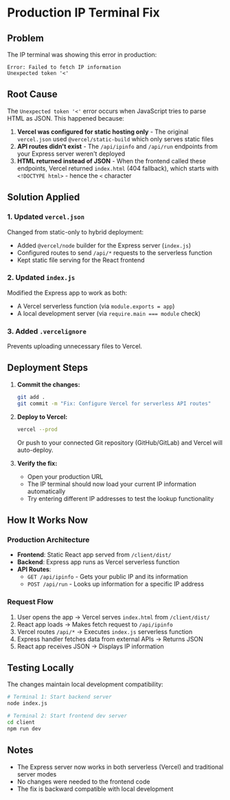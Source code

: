 # Production IP Terminal Fix

## Problem
The IP terminal was showing this error in production:
```
Error: Failed to fetch IP information
Unexpected token '<'
```

## Root Cause
The `Unexpected token '<'` error occurs when JavaScript tries to parse HTML as JSON. This happened because:

1. **Vercel was configured for static hosting only** - The original `vercel.json` used `@vercel/static-build` which only serves static files
2. **API routes didn't exist** - The `/api/ipinfo` and `/api/run` endpoints from your Express server weren't deployed
3. **HTML returned instead of JSON** - When the frontend called these endpoints, Vercel returned `index.html` (404 fallback), which starts with `<!DOCTYPE html>` - hence the `<` character

## Solution Applied

### 1. Updated `vercel.json`
Changed from static-only to hybrid deployment:
- Added `@vercel/node` builder for the Express server (`index.js`)
- Configured routes to send `/api/*` requests to the serverless function
- Kept static file serving for the React frontend

### 2. Updated `index.js`
Modified the Express app to work as both:
- A Vercel serverless function (via `module.exports = app`)
- A local development server (via `require.main === module` check)

### 3. Added `.vercelignore`
Prevents uploading unnecessary files to Vercel.

## Deployment Steps

1. **Commit the changes:**
   ```bash
   git add .
   git commit -m "Fix: Configure Vercel for serverless API routes"
   ```

2. **Deploy to Vercel:**
   ```bash
   vercel --prod
   ```
   Or push to your connected Git repository (GitHub/GitLab) and Vercel will auto-deploy.

3. **Verify the fix:**
   - Open your production URL
   - The IP terminal should now load your current IP information automatically
   - Try entering different IP addresses to test the lookup functionality

## How It Works Now

### Production Architecture
- **Frontend**: Static React app served from `/client/dist/`
- **Backend**: Express app runs as Vercel serverless function
- **API Routes**: 
  - `GET /api/ipinfo` - Gets your public IP and its information
  - `POST /api/run` - Looks up information for a specific IP address

### Request Flow
1. User opens the app → Vercel serves `index.html` from `/client/dist/`
2. React app loads → Makes fetch request to `/api/ipinfo`
3. Vercel routes `/api/*` → Executes `index.js` serverless function
4. Express handler fetches data from external APIs → Returns JSON
5. React app receives JSON → Displays IP information

## Testing Locally

The changes maintain local development compatibility:

```bash
# Terminal 1: Start backend server
node index.js

# Terminal 2: Start frontend dev server
cd client
npm run dev
```

## Notes

- The Express server now works in both serverless (Vercel) and traditional server modes
- No changes were needed to the frontend code
- The fix is backward compatible with local development
